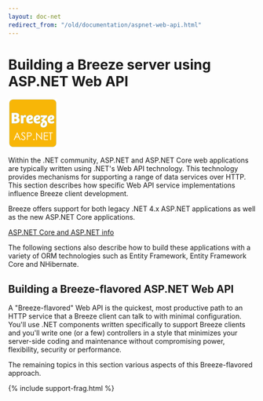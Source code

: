 ```yaml
---
layout: doc-net
redirect_from: "/old/documentation/aspnet-web-api.html"
---
```

# Building a Breeze server using ASP.NET Web API 

<a class="logo-inline" href="/doc-net" title="ASP.NET">
  <img src="/images/logos/Breeze-aspnet.png" alt="ASP.NET" width="100">
</a>

Within the .NET community, ASP.NET and ASP.NET Core web applications are typically written using .NET's Web API technology. This technology provides mechanisms for supporting a range of data services over HTTP. This section describes how specific Web API service implementations influence Breeze client development.

Breeze offers support for both legacy .NET 4.x ASP.NET applications as well as the new ASP.NET Core applications.

[ASP.NET Core and ASP.NET info](https://docs.microsoft.com/en-us/aspnet/?view=aspnetcore-3.1#pivot=core)

The following sections also describe how to build these applications with a variety of ORM technologies such as Entity Framework, Entity Framework Core and NHibernate.

<div style="clear:both"/>

## Building a Breeze-flavored ASP.NET Web API

A "Breeze-flavored" Web API is the quickest, most productive path to an HTTP service that a Breeze client can talk to with minimal configuration. You'll use .NET components written specifically to support Breeze clients and you'll write one (or a few) controllers in a style that minimizes your server-side coding and maintenance without compromising power, flexibility, security or performance.

The remaining topics in this section various aspects of this Breeze-flavored approach.


{% include support-frag.html %}
